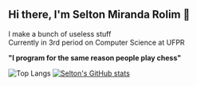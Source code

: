 ## Hi there, I'm Selton Miranda Rolim 👋
 
I make a bunch of useless stuff <br/>
Currently in 3rd period on Computer Science at UFPR

**"I program for the same reason people play chess"**

![Top Langs](https://github-readme-stats.vercel.app/api/top-langs/?username=SeltonMiranda&theme=tokyonight&layout=compact&card_width=450)
[![Selton's GitHub stats](https://github-readme-stats.vercel.app/api?username=SeltonMiranda&theme=tokyonight&)](https://github.com/anuraghazra/github-readme-stats)

